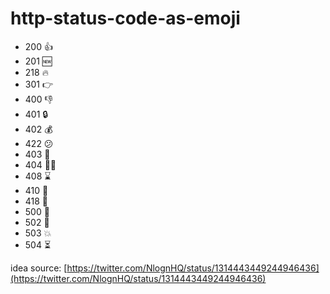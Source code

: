 # http-status-code-as-emoji

- 200 👍
- 201 🆕
- 218 🔥
- 301 👉
- 400 👎
- 401 🔒
- 402 💰
- 422 😕
- 403 🚫
- 404 🤷‍♂️
- 408 ⌛
- 410 💨
- 418 🍵
- 500 💩
- 502 🚪
- 503 💥
- 504 ⏳

idea source: [https://twitter.com/NlognHQ/status/1314443449244946436](https://twitter.com/NlognHQ/status/1314443449244946436)

